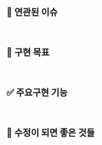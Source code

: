## 💭 연관된 이슈
<br>


## 📌 구현 목표
<!-- 변경 사항 및 관련 이슈에 대해 간단하게 작성해주세요. 어떻게보다 무엇을 왜 수정했는지 설명해주세요. -->

<!-- Resolves: #(Isuue Number) -->

<br>

## ✅ 주요구현 기능

<br>

## 🍪 수정이 되면 좋은 것들

<br>

